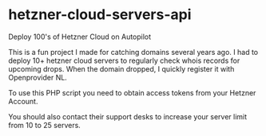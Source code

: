 # hetzner-cloud-servers-api
Deploy 100's of Hetzner Cloud on Autopilot

This is a fun project I made for catching domains several years ago. I had to deploy 10+ hetzner cloud servers to regularly check whois records for upcoming drops. When the domain dropped, I quickly register it with Openprovider NL.

To use this PHP script you need to obtain access tokens from your Hetzner Account. 

You should also contact their support desks to increase your server limit from 10 to 25 servers.

